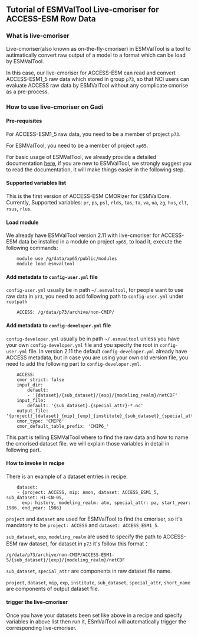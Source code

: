 ## Tutorial of ESMValTool Live-cmoriser for ACCESS-ESM Row Data

### What is live-cmoriser

Live-cmoriser(also known as on-the-fly-cmoriser) in ESMValTool is a tool to autimatically convert raw output of a model to a format which can be load by ESMValTool.

In this case, our live-cmoriser for ACCESS-ESM can read and convert ACCESS-ESM1_5 raw data which stored in group `p73`, so that NCI users can evaluate ACCESS raw data by ESMValTool without any complicate cmorise as a pre-process.

### How to use live-cmoriser on Gadi

#### Pre-requisites

For ACCESS-ESM1_5 raw data, you need to be a member of project `p73`.

For ESMValTool, you need to be a member of project `xp65`.

For basic usage of ESMValTool, we already provide a detailed documentation [here](https://access-hive.org.au/model_evaluation/model_evaluation_on_gadi/model_evaluation_on_gadi_esmvaltool/), if you are new to ESMValTool, we strongly suggest you to read the documentation, it will make things easier in the following step.

#### Supported variables list

This is the first version of ACCESS-ESM CMORizer for ESMValCore. Currently, 
  Supported variables: ``pr``, ``ps``, ``psl``, ``rlds``, ``tas``, ``ta``, ``va``,
  ``ua``, ``zg``, ``hus``, ``clt``, ``rsus``, ``rlus``.


#### Load module

We already have ESMValTool version 2.11 with live-cmoriser for ACCESS-ESM data be installed in a module on project `xp65`, to load it, execute the following commands:
```
    module use /g/data/xp65/public/modules
    module load esmvaltool
```


#### Add metadata to `config-user.yml` file

`config-user.yml` usually be in path `~/.esmvaltool`, for people want to use raw data in `p73`, you need to add following path to `config-user.yml` under `rootpath`
```
    ACCESS: /g/data/p73/archive/non-CMIP/
```


#### Add metadata to `config-developer.yml` file

`config-developer.yml` usually be in path `~/.esmvaltool` unless you have your own `config-developer.yml` file and you specify the root in `config-user.yml` file. In version 2.11 the default `config-developer.yml` already have ACCESS metadata, but in case you are using your own old version file, you need to add the following part to `config-developer.yml`.
```
    ACCESS:
    cmor_strict: false
    input_dir:
        default:
        - '{dataset}/{sub_dataset}/{exp}/{modeling_realm}/netCDF'
    input_file:
        default: '{sub_dataset}.{special_attr}-*.nc'
    output_file: '{project}_{dataset}_{mip}_{exp}_{institute}_{sub_dataset}_{special_attr}_{short_name}'
    cmor_type: 'CMIP6'
    cmor_default_table_prefix: 'CMIP6_'
``` 

This part is telling ESMValTool where to find the raw data and how to name the cmorised dataset file. we will explain those variables in detail in following part.

#### How to invoke in recipe

There is an example of a dataset entries in recipe:
```
    dataset:
    - {project: ACCESS, mip: Amon, dataset: ACCESS_ESM1_5, sub_dataset: HI-CN-05, 
      exp: history, modeling_realm: atm, special_attr: pa, start_year: 1986, end_year: 1986}
```

`project` and `dataset` are used for ESMValTool to find the cmoriser, so it's mandatory to be `project: ACCESS` and `dataset: ACCESS_ESM1_5`.

 `sub_dataset`, `exp`, `modeling_realm` are used to specify the path to ACCESS-ESM raw dataset, for dataset in `p73` it's follow this format：
```
/g/data/p73/archive/non-CMIP/ACCESS-ESM1-5/{sub_dataset}/{exp}/{modeling_realm}/netCDF
```

 `sub_dataset`, `special_attr` are components in raw dataset file name.

`project`, `dataset`, `mip`, `exp`, `institute`, `sub_dataset`, `special_attr`, `short_name` are components of output dataset file.

#### trigger the live-cmoriser

Once you have your datasets been set like above in a recipe and specify variables in above list then run it, ESmValTool will automatically trigger the corresponding live-cmoriser. 